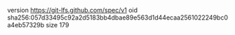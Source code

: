 version https://git-lfs.github.com/spec/v1
oid sha256:057d33495c92a2d5183bb4dbae89e563d1d44ecaa2561022249bc0a4eb57329b
size 179
